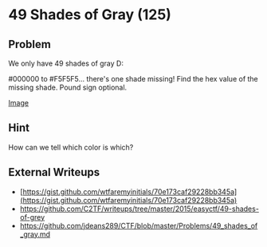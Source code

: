 # 49 Shades of Gray (125)

## Problem

We only have 49 shades of gray D:

\#000000 to \#F5F5F5... there's one shade missing! Find the hex value of the missing shade. Pound sign optional.

[Image](files/shades.png)

## Hint

How can we tell which color is which?

## External Writeups

* [https://gist.github.com/wtfaremyinitials/70e173caf29228bb345a](https://gist.github.com/wtfaremyinitials/70e173caf29228bb345a)
* https://github.com/C2TF/writeups/tree/master/2015/easyctf/49-shades-of-grey
* https://github.com/jdeans289/CTF/blob/master/Problems/49_shades_of_gray.md
